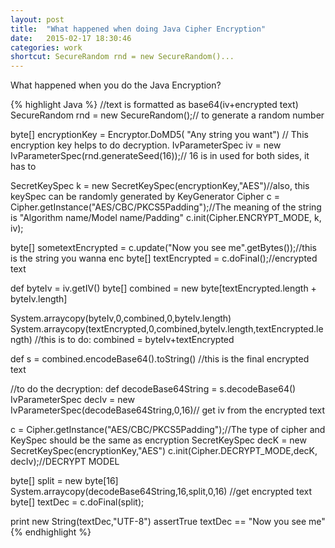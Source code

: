 ```yaml
---
layout: post
title:  "What happened when doing Java Cipher Encryption"
date:   2015-02-17 18:30:46
categories: work
shortcut: SecureRandom rnd = new SecureRandom()...
---
```

What happened when you do the Java Encryption?

{% highlight Java %}
//text is formatted as base64(iv+encrypted text)
SecureRandom rnd = new SecureRandom();// to generate a random number

byte[] encryptionKey = Encryptor.DoMD5( "Any string you want")
// This encryption key helps to do decryption. 
IvParameterSpec iv = new IvParameterSpec(rnd.generateSeed(16));// 16 is in used for both sides, it has to 

SecretKeySpec  k = new SecretKeySpec(encryptionKey,"AES")//also, this keySpec can be randomly generated by KeyGenerator
Cipher c = Cipher.getInstance("AES/CBC/PKCS5Padding");//The meaning of the string is "Algorithm name/Model name/Padding"
c.init(Cipher.ENCRYPT_MODE, k, iv);

byte[] sometextEncrypted  = c.update("Now you see me".getBytes());//this is the string you wanna enc
byte[] textEncrypted = c.doFinal();//encrypted text

def byteIv =  iv.getIV()
byte[] combined = new byte[textEncrypted.length + byteIv.length]

System.arraycopy(byteIv,0,combined,0,byteIv.length)
System.arraycopy(textEncrypted,0,combined,byteIv.length,textEncrypted.length)
//this is to do: combined = byteIv+textEncrypted

def s = combined.encodeBase64().toString()
//this is the final encrypted text

//to do the decryption:
def decodeBase64String = s.decodeBase64()
IvParameterSpec decIv = new IvParameterSpec(decodeBase64String,0,16)// get iv from the encrypted text

c = Cipher.getInstance("AES/CBC/PKCS5Padding");//The type of cipher and KeySpec should be the same as encryption
SecretKeySpec decK = new SecretKeySpec(encryptionKey,"AES")
c.init(Cipher.DECRYPT_MODE,decK, decIv);//DECRYPT MODEL

byte[] split  = new byte[16]
System.arraycopy(decodeBase64String,16,split,0,16)
//get encrypted text
byte[] textDec = c.doFinal(split);

print new String(textDec,"UTF-8")
assertTrue textDec == "Now you see me"
{% endhighlight %}